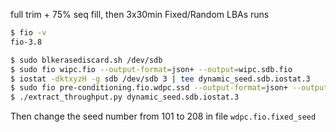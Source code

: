 full trim + 75% seq fill, then 3x30min Fixed/Random LBAs runs


```bash
$ fio -v
fio-3.8

$ sudo blkerasediscard.sh /dev/sdb
$ sudo fio wipc.fio --output-format=json+ --output=wipc.sdb.fio
$ iostat -dktxyzH -g sdb /dev/sdb 3 | tee dynamic_seed.sdb.iostat.3
$ sudo fio pre-conditioning.fio.wdpc.ssd --output-format=json+ --output=dynamic_seed.sdb.fio.3
$ ./extract_throughput.py dynamic_seed.sdb.iostat.3
```

Then change the seed number from 101 to 208 in file `wdpc.fio.fixed_seed`
